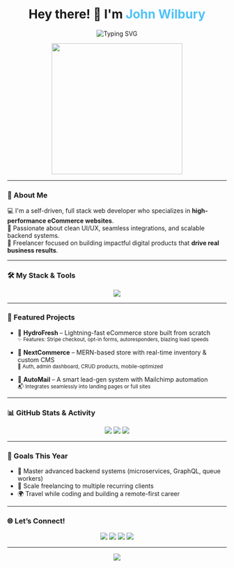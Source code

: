 <!-- Profile Header -->
<h1 align="center">Hey there! 👋 I'm <span style="color:#4FC3F7;">John Wilbury</span></h1>

<p align="center">
  <img src="https://readme-typing-svg.herokuapp.com?font=Fira+Code&size=25&pause=1000&center=true&vCenter=true&width=440&lines=Full+Stack+Web+Developer;Freelance+eCommerce+Expert;Clean+Code+%7C+Fast+Deploys+%7C+Scalable+Solutions" alt="Typing SVG" />
</p>

<p align="center">
  <img src="https://media.giphy.com/media/qgQUggAC3Pfv687qPC/giphy.gif" width="300" />
</p>

---

### 📘 About Me

💻 I'm a self-driven, full stack web developer who specializes in **high-performance eCommerce websites**.  
🧠 Passionate about clean UI/UX, seamless integrations, and scalable backend systems.  
🎯 Freelancer focused on building impactful digital products that **drive real business results**.  

---

### 🛠️ My Stack & Tools

<p align="center">
  <img src="https://skillicons.dev/icons?i=react,nodejs,mongodb,express,js,ts,html,css,tailwind,figma,git,github,vercel,netlify,docker,vscode,linux" />
</p>

---

### 🚀 Featured Projects

- 🔹 **HydroFresh** – Lightning-fast eCommerce store built from scratch  
  <sup>✨ Features: Stripe checkout, opt-in forms, autoresponders, blazing load speeds</sup>

- 🔹 **NextCommerce** – MERN-based store with real-time inventory & custom CMS  
  <sup>🔧 Auth, admin dashboard, CRUD products, mobile-optimized</sup>

- 🔹 **AutoMail** – A smart lead-gen system with Mailchimp automation  
  <sup>📬 Integrates seamlessly into landing pages or full sites</sup>

---

### 📊 GitHub Stats & Activity

<p align="center">
  <img src="https://github-readme-stats.vercel.app/api?username=WebDevBySolarisStudios&show_icons=true&theme=radical&hide_border=true&count_private=true" />
  <img src="https://github-readme-streak-stats.herokuapp.com/?user=WebDevBySolarisStudios&theme=radical&hide_border=true" />
  <img src="https://github-readme-stats.vercel.app/api/top-langs/?username=WebDevBySolarisStudios&layout=compact&theme=radical&hide_border=true" />
</p>

---

### 🎯 Goals This Year

- 🔧 Master advanced backend systems (microservices, GraphQL, queue workers)
- 💼 Scale freelancing to multiple recurring clients
- 🌍 Travel while coding and building a remote-first career

---

### 🌐 Let’s Connect!

<p align="center">
  <a href="https://www.fiverr.com/s/yvBp1Lz"><img src="https://img.shields.io/badge/Fiverr-1DBF73?style=for-the-badge&logo=fiverr&logoColor=white" /></a>
  <a href="mailto:johnwilbury14@gmail.com"><img src="https://img.shields.io/badge/Email-D14836?style=for-the-badge&logo=gmail&logoColor=white" /></a>
  <a href="https://www.linkedin.com/in/John Wilbury"><img src="https://img.shields.io/badge/LinkedIn-0077B5?style=for-the-badge&logo=linkedin&logoColor=white" /></a>
  <a href="https://yourportfolio.com"><img src="https://img.shields.io/badge/Portfolio-000?style=for-the-badge&logo=vercel&logoColor=white" /></a>
</p>

---

<p align="center">
  <img src="https://capsule-render.vercel.app/api?type=waving&color=4fc3f7&height=120&section=footer"/>
</p>
